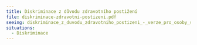 ```yaml
---
title: Diskriminace z důvodu zdravotního postižení
file: diskriminace-zdravotni-postizeni.pdf
seeing: diskriminace_z_duvodu_zdravotniho_postizeni_-_verze_pro_osoby_se_zrakovym_postizenim.docx
situations:
  - Diskriminace
---
```

